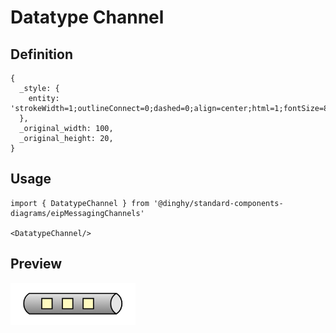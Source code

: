 # Datatype Channel

## Definition

```
{
  _style: { 
    entity: 'strokeWidth=1;outlineConnect=0;dashed=0;align=center;html=1;fontSize=8;shape=mxgraph.eip.dataChannel;verticalLabelPosition=bottom;labelBackgroundColor=#ffffff;verticalAlign=top;',
  },
  _original_width: 100,
  _original_height: 20,
}
```

## Usage

```
import { DatatypeChannel } from '@dinghy/standard-components-diagrams/eipMessagingChannels'

<DatatypeChannel/>
```

## Preview

<img src="./datatype-channel.png" width="200"/>
